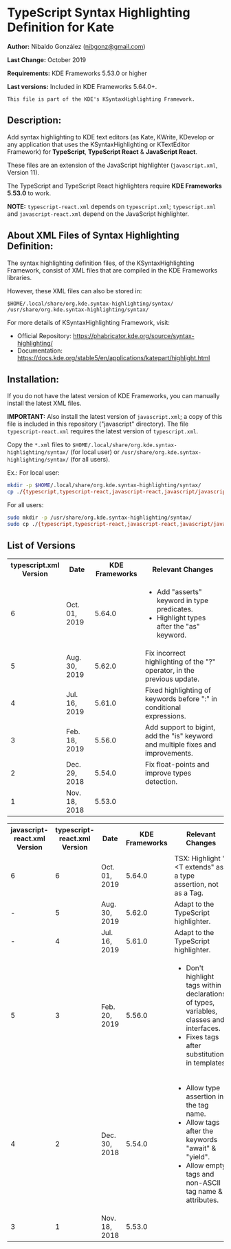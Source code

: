 # TypeScript Syntax Highlighting Definition for Kate

**Author:** Nibaldo González (<nibgonz@gmail.com>)

**Last Change:** October 2019

**Requirements:** KDE Frameworks 5.53.0 or higher

**Last versions:** Included in KDE Frameworks 5.64.0+.

```
This file is part of the KDE's KSyntaxHighlighting Framework.
```

## Description:

Add syntax highlighting to KDE text editors (as Kate, KWrite, KDevelop
or any application that uses the KSyntaxHighlighting or KTextEditor Framework)
for **TypeScript**, **TypeScript React** & **JavaScript React**.

These files are an extension of the JavaScript highlighter (`javascript.xml`, Version 11).

The TypeScript and TypeScript React highlighters require **KDE Frameworks 5.53.0** to work.

**NOTE:** `typescript-react.xml` depends on `typescript.xml`;
`typescript.xml` and `javascript-react.xml` depend on the JavaScript highlighter.

## About XML Files of Syntax Highlighting Definition:

The syntax highlighting definition files, of the KSyntaxHighlighting Framework,
consist of XML files that are compiled in the KDE Frameworks libraries.

However, these XML files can also be stored in:

	$HOME/.local/share/org.kde.syntax-highlighting/syntax/
	/usr/share/org.kde.syntax-highlighting/syntax/

For more details of KSyntaxHighlighting Framework, visit:
* Official Repository: https://phabricator.kde.org/source/syntax-highlighting/
* Documentation: https://docs.kde.org/stable5/en/applications/katepart/highlight.html

## Installation:

If you do not have the latest version of KDE Frameworks, you can manually install the latest XML files.

**IMPORTANT:** Also install the latest version of `javascript.xml`;
a copy of this file is included in this repository ("javascript" directory).
The file `typescript-react.xml` requires the latest version of `typescript.xml`.

Copy the `*.xml` files to `$HOME/.local/share/org.kde.syntax-highlighting/syntax/` (for local user) or `/usr/share/org.kde.syntax-highlighting/syntax/` (for all users).

Ex.:
For local user:
```bash
mkdir -p $HOME/.local/share/org.kde.syntax-highlighting/syntax/
cp ./{typescript,typescript-react,javascript-react,javascript/javascript}.xml $HOME/.local/share/org.kde.syntax-highlighting/syntax/
```
For all users:
```bash
sudo mkdir -p /usr/share/org.kde.syntax-highlighting/syntax/
sudo cp ./{typescript,typescript-react,javascript-react,javascript/javascript}.xml /usr/share/org.kde.syntax-highlighting/syntax/
```

## List of Versions

<table>
    <tr>
        <th>typescript.xml<br>Version</th>
        <th>Date</th>
        <th>KDE Frameworks</th>
        <th>Relevant Changes</th>
    </tr>
    <tr>
        <td>6</td>
        <td>Oct. 01, 2019</td>
        <td>5.64.0</td>
        <td><ul>
            <li>Add "asserts" keyword in type predicates.</li>
            <li>Highlight types after the "as" keyword.</li>
        </ul></td>
    </tr>
    <tr>
        <td>5</td>
        <td>Aug. 30, 2019</td>
        <td>5.62.0</td>
        <td>Fix incorrect highlighting of the "?" operator, in the previous update.</td>
    </tr>
    <tr>
        <td>4</td>
        <td>Jul. 16, 2019</td>
        <td>5.61.0</td>
        <td>Fixed highlighting of keywords before ":" in conditional expressions.</td>
    </tr>
    <tr>
        <td>3</td>
        <td>Feb. 18, 2019</td>
        <td>5.56.0</td>
        <td>Add support to bigint, add the "is" keyword and multiple fixes and improvements.</li>
        </ul></td>
    </tr>
    <tr>
        <td>2</td>
        <td>Dec. 29, 2018</td>
        <td>5.54.0</td>
        <td>Fix float-points and improve types detection.</td>
    </tr>
    <tr>
        <td>1</td>
        <td>Nov. 18, 2018</td>
        <td>5.53.0</td>
        <td></td>
    </tr>
</table>

<table>
    <tr>
        <th>javascript-react.xml<br>Version</th>
        <th>typescript-react.xml<br>Version</th>
        <th>Date</th>
        <th>KDE Frameworks</th>
        <th>Relevant Changes</th>
    </tr>
    <tr>
        <td>6</td>
        <td>6</td>
        <td>Oct. 01, 2019</td>
        <td>5.64.0</td>
        <td>TSX: Highlight "&lt;T extends" as a type assertion, not as a Tag.</td>
    </tr>
    <tr>
        <td>-</td>
        <td>5</td>
        <td>Aug. 30, 2019</td>
        <td>5.62.0</td>
        <td>Adapt to the TypeScript highlighter.</td>
    </tr>
    <tr>
        <td>-</td>
        <td>4</td>
        <td>Jul. 16, 2019</td>
        <td>5.61.0</td>
        <td>Adapt to the TypeScript highlighter.</td>
    </tr>
    <tr>
        <td>5</td>
        <td>3</td>
        <td>Feb. 20, 2019</td>
        <td>5.56.0</td>
        <td><ul>
            <li>Don't highlight tags within declarations of types, variables, classes and interfaces.</li>
            <li>Fixes tags after substitutions in templates.</li>
        </ul></td>
    </tr>
    <tr>
        <td>4</td>
        <td>2</td>
        <td>Dec. 30, 2018</td>
        <td>5.54.0</td>
        <td><ul>
            <li>Allow type assertion in the tag name.</li>
            <li>Allow tags after the keywords "await" & "yield".</li>
            <li>Allow empty tags and non-ASCII tag name & attributes.</li>
        </ul></td>
    </tr>
    <tr>
        <td>3</td>
        <td>1</td>
        <td>Nov. 18, 2018</td>
        <td>5.53.0</td>
        <td></td>
    </tr>
</table>
